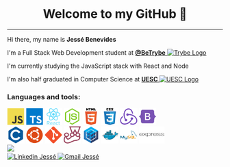 <h1 align="center"> Welcome to my GitHub 👋 </h1>
<hr>

<p>Hi there, my name is <b>Jessé Benevides</b></p>
<p>
 I'm a Full Stack Web Development student at
 <a href="https://www.betrybe.com/" target="_blank">
  <b>@BeTrybe</b>
  <img src="https://avatars.githubusercontent.com/u/51808343?s=280&v=4" alt="Trybe Logo" width="20" height="20"/>
 </a>
</p>

<p>
  I'm currently studying the JavaScript stack with React and Node
</p>
<p>
  I'm also half graduated in Computer Science at
 <a href="http://uesc.br/" target="_blank">
  <b>UESC</b>
  <img src="https://upload.wikimedia.org/wikipedia/commons/9/90/Bras%C3%A3o_da_UESC.png" alt="UESC Logo" width="25"   height="25"/>
 </a> 

</p>

<h3>Languages and tools: </h3>

<div align="left">
 <img src="https://raw.githubusercontent.com/devicons/devicon/master/icons/javascript/javascript-original.svg" alt="javascript" width="40" height="40"/>
 <img src="https://raw.githubusercontent.com/devicons/devicon/1119b9f84c0290e0f0b38982099a2bd027a48bf1/icons/typescript/typescript-original.svg" alt="TypeScript" width="40" />
 <img src="https://raw.githubusercontent.com/devicons/devicon/master/icons/react/react-original-wordmark.svg" alt="react" width="40" height="40"/>
 <img src="https://github.com/devicons/devicon/blob/master/icons/nodejs/nodejs-plain.svg" alt="NodeJS" width="40" height="40" />
 <img src="https://raw.githubusercontent.com/devicons/devicon/master/icons/html5/html5-original-wordmark.svg" alt="html5" width="40" height="40"/> 
 <img src="https://raw.githubusercontent.com/devicons/devicon/master/icons/css3/css3-original-wordmark.svg" alt="css3" width="40" height="40"/>
 <img src="https://raw.githubusercontent.com/devicons/devicon/master/icons/redux/redux-original.svg" alt="redux" width="40" height="40" />
 <img src="https://github.com/devicons/devicon/blob/master/icons/bootstrap/bootstrap-plain.svg" alt="bootstrap" width="40" height="40"/>
</div>

<div>
 <img src="https://raw.githubusercontent.com/devicons/devicon/master/icons/c/c-plain.svg" alt="C" width="40" height="40" />
 <img src="https://raw.githubusercontent.com/devicons/devicon/1119b9f84c0290e0f0b38982099a2bd027a48bf1/icons/ubuntu/ubuntu-plain.svg" alt="linux" width="40" height="40" />
 <img src="https://raw.githubusercontent.com/devicons/devicon/master/icons/git/git-original.svg" alt="git" width="40" height="40"/> 
 <img src="https://raw.githubusercontent.com/devicons/devicon/master/icons/jest/jest-plain.svg" alt="jest" width="40" height="40"/>
 <img src="https://raw.githubusercontent.com/devicons/devicon/1119b9f84c0290e0f0b38982099a2bd027a48bf1/icons/sequelize/sequelize-original.svg"   alt="sequelize" width="40" />
 <img src="https://github.com/devicons/devicon/blob/master/icons/docker/docker-original.svg" alt="Docker" width="40" height="40" />
 <img src="https://raw.githubusercontent.com/devicons/devicon/master/icons/mysql/mysql-original-wordmark.svg" alt="mysql" width="40" height="40"/>
 <img src="https://github.com/devicons/devicon/blob/master/icons/express/express-original-wordmark.svg" alt="Express" width="60" height="40" />
</div>

<div>
 <img height="140em" src="https://github-readme-stats.vercel.app/api/top-langs/?username=JesseBenevides&layout=compact&theme=dark"/>
</div>

<a href="https://www.linkedin.com/in/jessebenevides/" target="_blank">
 <img src="https://img.shields.io/badge/-LinkedIn-%230077B5?style=for-the-badge&logo=linkedin&logoColor=white" alt="Linkedin Jessé">
</a> 
<a href="mailto:jessebenevides@gmail.com" target="_blank">
  <img src="https://camo.githubusercontent.com/571384769c09e0c66b45e39b5be70f68f552db3e2b2311bc2064f0d4a9f5983b/68747470733a2f2f696d672e736869656c64732e696f2f62616467652f476d61696c2d4431343833363f7374796c653d666f722d7468652d6261646765266c6f676f3d676d61696c266c6f676f436f6c6f723d7768697465" alt="Gmail Jessé">
</a>
